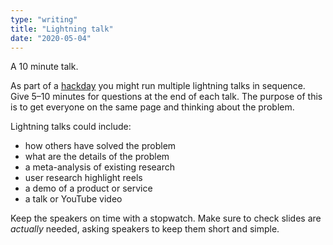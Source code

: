 ```yaml
---
type: "writing"
title: "Lightning talk"
date: "2020-05-04"
---
```


A 10 minute talk.

As part of a [hackday](/writing/hackday) you might run multiple lightning talks in sequence. Give 5–10 minutes for questions at the end of each talk. The purpose of this is to get everyone on the same page and thinking about the problem.

Lightning talks could include:

- how others have solved the problem
- what are the details of the problem
- a meta-analysis of existing research
- user research highlight reels
- a demo of a product or service
- a talk or YouTube video

Keep the speakers on time with a stopwatch. Make sure to check slides are _actually_ needed, asking speakers to keep them short and simple.
